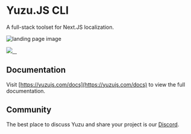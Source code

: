 # Yuzu.JS CLI

A full-stack toolset for Next.JS localization.

![landing page image](https://www.yuzujs.com/images/landing-page.png)

<p>
  <a aria-label="Yuzu logo" href="https://yuzujs.com">
    <img src="https://img.shields.io/badge/Radish_Workshop-000000?style=for-the-badge">
  </a>
  <a aria-label="NPM version" href="https://www.npmjs.com/package/yuzujs">
    <img alt="" src="https://img.shields.io/npm/v/yuzujs.svg?style=for-the-badge&labelColor=000000">
  </a>
  <a aria-label="License" href="https://github.com/radishworkshop/yuzu/blob/main/LICENSE.md">
    <img alt="" src="https://img.shields.io/npm/l/yuzujs.svg?style=for-the-badge&labelColor=000000">
  </a>
  <a aria-label="Join the community on Discord" href="https://yuzujs.com/discord">
    <img alt="" src="https://img.shields.io/badge/Join%20the%20community-blueviolet.svg?style=for-the-badge">
  </a>
</p>

## Documentation

Visit [https://yuzujs.com/docs](https://yuzujs.com/docs) to view the full documentation.

## Community

The best place to discuss Yuzu and share your project is our [Discord](https://www.yuzujs.com/discord). 